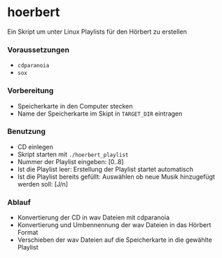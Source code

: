 # hoerbert
Ein Skript um unter Linux Playlists für den Hörbert zu erstellen

### Voraussetzungen
* `cdparanoia`
* `sox`

### Vorbereitung
* Speicherkarte in den Computer stecken
* Name der Speicherkarte im Skipt in `TARGET_DIR` eintragen

### Benutzung
* CD einlegen
* Skript starten mit `./hoerbert_playlist`
* Nummer der Playlist eingeben: [0..8]
* Ist die Playlist leer: Erstellung der Playlist startet automatisch
* Ist die Playlist bereits gefüllt: Auswählen ob neue Musik hinzugefügt werden soll: [J/n]

### Ablauf
* Konvertierung der CD in wav Dateien mit cdparanoia
* Konvertierung und Umbennennung der wav Dateien in das Hörbert Format
* Verschieben der wav Dateien auf die Speicherkarte in die gewählte Playlist
